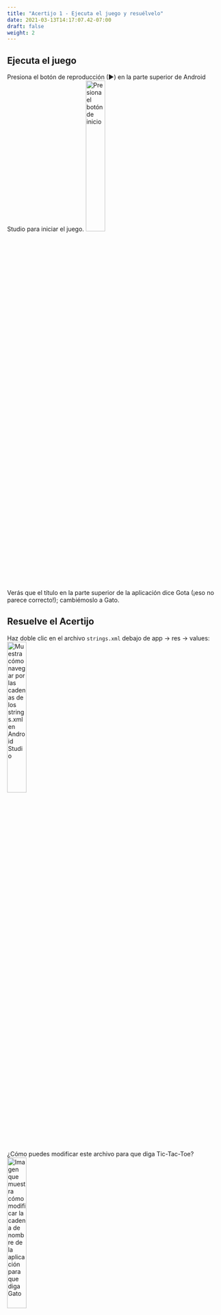 ```yaml
---
title: "Acertijo 1 - Ejecuta el juego y resuélvelo"
date: 2021-03-13T14:17:07.42-07:00
draft: false
weight: 2
---
```


## Ejecuta el juego
Presiona el botón de reproducción (►) en la parte superior de Android Studio para iniciar el juego.
<img src="../resources/_gen/images/run_app.png" height="30%" width="30%" title="Presiona el botón de inicio" alt="Presiona el botón de inicio"/>

Verás que el título en la parte superior de la aplicación dice Gota (¡eso no parece correcto!); cambiémoslo a Gato.

## Resuelve el Acertijo
Haz doble clic en el archivo `strings.xml` debajo de app → res → values:
<img src="../resources/_gen/images/open_strings_file.gif" height="30%" width="30%" title="Strings.xml ubicación" alt="Muestra cómo navegar por las cadenas de los strings.xml en Android Studio"/>

¿Cómo puedes modificar este archivo para que diga Tic-Tac-Toe?
<img src="../resources/_gen/images/puzzle1_stringsxml.png" height="30%" width="30%" title="Strings.xml contenido" alt="Imagen que muestra cómo modificar la cadena de nombre de la aplicación para que diga Gato"/>
